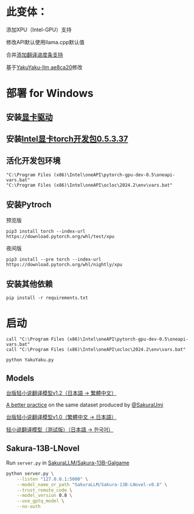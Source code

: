# 此变体：
添加XPU（Intel-GPU）支持

修改API默认使用llama.cpp默认值

合并[添加翻译进度条支持](https://github.com/CjangCjengh/YakuYaku/pull/11)

基于[YakuYaku-llm ae8ca20](https://github.com/CjangCjengh/YakuYaku/commit/ae8ca203b41b4ad1693109e31883f67e1f8d606f)修改

# 部署 for Windows
## 安装[显卡驱动](https://www.intel.com/content/www/us/en/download/785597/intel-arc-iris-xe-graphics-windows.html)

## 安装[Intel显卡torch开发包0.5.3.37](_https://registrationcenter-download.intel.com/akdlm/IRC_NAS/9d1a91e2-e8b8-40a5-8c7f-5db768a6a60c/w_intel-for-pytorch-gpu-dev_p_0.5.3.37_offline.exe)

## 活化开发包环境
```
"C:\Program Files (x86)\Intel\oneAPI\pytorch-gpu-dev-0.5\oneapi-vars.bat"
"C:\Program Files (x86)\Intel\oneAPI\ocloc\2024.2\env\vars.bat"
```

## 安装Pytroch
预览版
```
pip3 install torch --index-url https://download.pytorch.org/whl/test/xpu
```
夜间版
```
pip3 install --pre torch --index-url https://download.pytorch.org/whl/nightly/xpu
```

## 安装其他依赖
```
pip install -r requirements.txt
```
# 启动
```
call "C:\Program Files (x86)\Intel\oneAPI\pytorch-gpu-dev-0.5\oneapi-vars.bat"
call "C:\Program Files (x86)\Intel\oneAPI\ocloc\2024.2\env\vars.bat"

python YakuYaku.py
```
## Models
[台版轻小说翻译模型v1.2（日本語 → 繁體中文）](https://drive.google.com/file/d/1eUh7J6WOEujLrQSBO1gV6tpbLMvzIkRF/view?usp=sharing)

[A better practice](https://huggingface.co/sakuraumi/Sakura-13B-Galgame) on the same dataset produced by [@SakuraUmi](https://github.com/pipixia244)

[台版轻小说翻译模型v1.0（繁體中文 → 日本語）](https://drive.google.com/file/d/1PJRP5ucEeicvc-p7cXwaTWOU3mU4ozXt/view?usp=sharing)

[轻小说翻译模型（测试版）（日本語 → 한국어）](https://drive.google.com/file/d/1-wvmBLPzqbUM9iECAoWkBUJtVIp27GFm/view?usp=sharing)

## Sakura-13B-LNovel
Run `server.py` in [SakuraLLM/Sakura-13B-Galgame](https://github.com/SakuraLLM/Sakura-13B-Galgame/tree/dev_server)
```sh
python server.py \
    --listen "127.0.0.1:5000" \
    --model_name_or_path "SakuraLLM/Sakura-13B-LNovel-v0.8" \
    --trust_remote_code \
    --model_version 0.8 \
    --use_gptq_model \
    --no-auth
```
